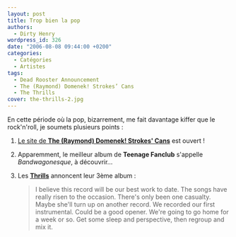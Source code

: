 ```yaml
---
layout: post
title: Trop bien la pop
authors:
  - Dirty Henry
wordpress_id: 326
date: "2006-08-08 09:44:00 +0200"
categories:
  - Catégories
  - Artistes
tags:
  - Dead Rooster Announcement
  - The (Raymond) Domenek! Strokes’ Cans
  - The Thrills
cover: the-thrills-2.jpg
---
```


En cette période où la pop, bizarrement, me fait davantage kiffer que le
rock'n'roll, je soumets plusieurs points :

1. [Le site de **The (Raymond) Domenek! Strokes' Cans**](http://mickael.flochlay.free.fr/dsks.html)
   est ouvert !

2. Apparemment, le meilleur album de **Teenage Fanclub** s'appelle
   _Bandwagonesque_, à découvrir…

3. Les [**Thrills**](http://www.myspace.com/thethrillsofficial) annoncent leur
   3ème album :

   > I believe this record will be our best work to date. The songs have really
   > risen to the occasion. There's only been one casualty. Maybe she'll turn up
   > on another record. We recorded our first instrumental. Could be a good
   > opener. We're going to go home for a week or so. Get some sleep and
   > perspective, then regroup and mix it.
